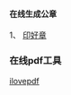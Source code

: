 
#### 在线生成公章

1、 [印好章](https://www.btbsm.com/)


### 在线pdf工具

[ilovepdf](https://www.ilovepdf.com/zh-cn)
